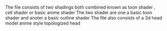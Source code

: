 The file consists of two shadings both combined known as toon shader , cell shader or basic anime shader
The two shader are one a basic toon shader and anoter a basic outline shader
The file also consists of a 3d head model anime style topologized head
